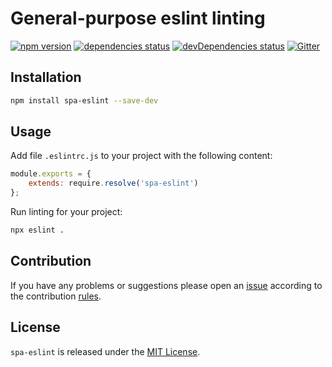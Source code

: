 General-purpose eslint linting
==============================

[![npm version](https://img.shields.io/npm/v/spa-eslint.svg?style=flat-square)](https://www.npmjs.com/package/spa-eslint)
[![dependencies status](https://img.shields.io/david/spasdk/eslint.svg?style=flat-square)](https://david-dm.org/spasdk/eslint)
[![devDependencies status](https://img.shields.io/david/dev/spasdk/eslint.svg?style=flat-square)](https://david-dm.org/spasdk/eslint?type=dev)
[![Gitter](https://img.shields.io/badge/gitter-join%20chat-blue.svg?style=flat-square)](https://gitter.im/DarkPark/spasdk)


## Installation ##

```bash
npm install spa-eslint --save-dev
```


## Usage ##

Add file `.eslintrc.js` to your project with the following content:

```js
module.exports = {
    extends: require.resolve('spa-eslint')
};
```

Run linting for your project:

```bash
npx eslint .
```


## Contribution ##

If you have any problems or suggestions please open an [issue](https://github.com/spasdk/eslint/issues)
according to the contribution [rules](.github/contributing.md).


## License ##

`spa-eslint` is released under the [MIT License](license.md).
